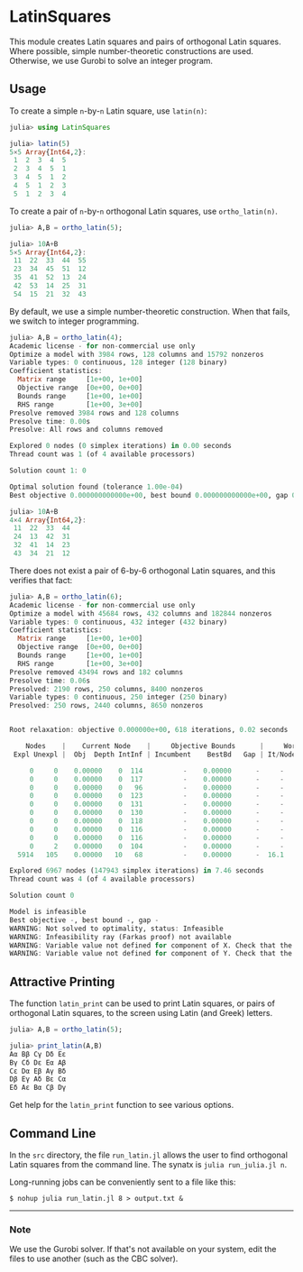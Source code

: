 # LatinSquares

This module creates Latin squares and pairs of orthogonal Latin squares.
Where possible, simple number-theoretic constructions are used. Otherwise,
we use Gurobi to solve an integer program.

## Usage

To create a simple `n`-by-`n` Latin square, use `latin(n)`:
```julia
julia> using LatinSquares

julia> latin(5)
5×5 Array{Int64,2}:
 1  2  3  4  5
 2  3  4  5  1
 3  4  5  1  2
 4  5  1  2  3
 5  1  2  3  4
```

To create a pair of `n`-by-`n` orthogonal Latin squares, use `ortho_latin(n)`.
```julia
julia> A,B = ortho_latin(5);

julia> 10A+B
5×5 Array{Int64,2}:
 11  22  33  44  55
 23  34  45  51  12
 35  41  52  13  24
 42  53  14  25  31
 54  15  21  32  43
```

By default, we use a simple number-theoretic construction. When that fails,
we switch to integer programming.
```julia
julia> A,B = ortho_latin(4);
Academic license - for non-commercial use only
Optimize a model with 3984 rows, 128 columns and 15792 nonzeros
Variable types: 0 continuous, 128 integer (128 binary)
Coefficient statistics:
  Matrix range     [1e+00, 1e+00]
  Objective range  [0e+00, 0e+00]
  Bounds range     [1e+00, 1e+00]
  RHS range        [1e+00, 3e+00]
Presolve removed 3984 rows and 128 columns
Presolve time: 0.00s
Presolve: All rows and columns removed

Explored 0 nodes (0 simplex iterations) in 0.00 seconds
Thread count was 1 (of 4 available processors)

Solution count 1: 0

Optimal solution found (tolerance 1.00e-04)
Best objective 0.000000000000e+00, best bound 0.000000000000e+00, gap 0.0000%

julia> 10A+B
4×4 Array{Int64,2}:
 11  22  33  44
 24  13  42  31
 32  41  14  23
 43  34  21  12
```

There does not exist a pair of 6-by-6 orthogonal Latin squares, and this
verifies that fact:
```julia
julia> A,B = ortho_latin(6);
Academic license - for non-commercial use only
Optimize a model with 45684 rows, 432 columns and 182844 nonzeros
Variable types: 0 continuous, 432 integer (432 binary)
Coefficient statistics:
  Matrix range     [1e+00, 1e+00]
  Objective range  [0e+00, 0e+00]
  Bounds range     [1e+00, 1e+00]
  RHS range        [1e+00, 3e+00]
Presolve removed 43494 rows and 182 columns
Presolve time: 0.06s
Presolved: 2190 rows, 250 columns, 8400 nonzeros
Variable types: 0 continuous, 250 integer (250 binary)
Presolved: 250 rows, 2440 columns, 8650 nonzeros


Root relaxation: objective 0.000000e+00, 618 iterations, 0.02 seconds

    Nodes    |    Current Node    |     Objective Bounds      |     Work
 Expl Unexpl |  Obj  Depth IntInf | Incumbent    BestBd   Gap | It/Node Time

     0     0    0.00000    0  114          -    0.00000      -     -    0s
     0     0    0.00000    0  117          -    0.00000      -     -    0s
     0     0    0.00000    0   96          -    0.00000      -     -    0s
     0     0    0.00000    0  123          -    0.00000      -     -    0s
     0     0    0.00000    0  131          -    0.00000      -     -    0s
     0     0    0.00000    0  130          -    0.00000      -     -    0s
     0     0    0.00000    0  118          -    0.00000      -     -    0s
     0     0    0.00000    0  116          -    0.00000      -     -    0s
     0     0    0.00000    0  116          -    0.00000      -     -    0s
     0     2    0.00000    0  104          -    0.00000      -     -    0s
  5914   105    0.00000   10   68          -    0.00000      -  16.1    5s

Explored 6967 nodes (147943 simplex iterations) in 7.46 seconds
Thread count was 4 (of 4 available processors)

Solution count 0

Model is infeasible
Best objective -, best bound -, gap -
WARNING: Not solved to optimality, status: Infeasible
WARNING: Infeasibility ray (Farkas proof) not available
WARNING: Variable value not defined for component of X. Check that the model was properly solved.
WARNING: Variable value not defined for component of Y. Check that the model was properly solved.
```

## Attractive Printing

The function `latin_print` can be used to print Latin squares, or
pairs of orthogonal Latin squares, to the screen using Latin (and Greek)
letters.
```julia
julia> A,B = ortho_latin(5);

julia> print_latin(A,B)
Aα Bβ Cγ Dδ Eε
Bγ Cδ Dε Eα Aβ
Cε Dα Eβ Aγ Bδ
Dβ Eγ Aδ Bε Cα
Eδ Aε Bα Cβ Dγ
```
Get help for the `latin_print` function to see various options.


## Command Line

In the `src` directory, the file `run_latin.jl` allows the user to find
orthogonal Latin squares from the command line. The synatx is
`julia run_julia.jl n`.

Long-running jobs can be conveniently sent to a file like this:
```
$ nohup julia run_latin.jl 8 > output.txt &
```



<hr>

### Note

We use the Gurobi solver. If that's not available on your system, edit the
files to use another (such as the CBC solver).
